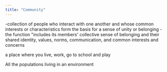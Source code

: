```yaml
---
title: "Community"
---
```

-collection of people who interact with one another and whose common interests or characteristics form the basis for a sense of unity or belonging
-the function &quot;includes its members' collective sense of belonging and their shared identity, values, norms, communication, and common interests and concerns

a place where you live, work, go to school and play

All the populations living in an environment

